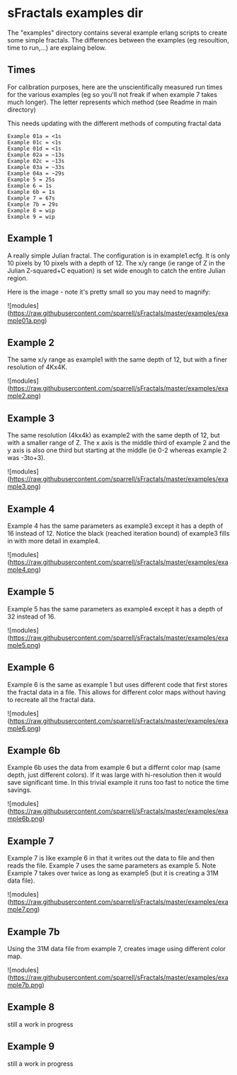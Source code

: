 sFractals examples dir
=====

The "examples" directory contains several example erlang scripts to create some simple fractals. The differences between the examples (eg resoultion, time to run,...) are explaing below.

Times
-----

For calibration purposes, 
here are the unscientifically measured run times for the various examples 
(eg so you'll not freak if when example 7 takes much longer).
The letter represents which method (see Readme in main directory)

This needs updating with the different methods of computing fractal data

	Example 01a = <1s
	Example 01c = <1s
	Example 01d = <1s
	Example 02a = ~13s
	Example 02c = ~13s
	Example 03a = ~33s
	Example 04a = ~29s
	Example 5 = 25s
	Example 6 = 1s
	Example 6b = 1s
	Example 7 = 67s
	Example 7b = 29s
	Example 8 = wip
	Example 9 = wip

Example 1
-----

A really simple Julian fractal. The configuration is in example1.ecfg. 
It is only 10 pixels by 10 pixels with a depth of 12.
The x/y range (ie range of Z in the Julian Z-squared+C equation) is set wide enough to catch the entire Julian region.

Here is the image - note it's pretty small so you may need to magnify:

![modules] (https://raw.githubusercontent.com/sparrell/sFractals/master/examples/example01a.png)


Example 2
--------------

The same x/y range as example1 with the same depth of 12, but with a finer resolution of 4Kx4K.

![modules] (https://raw.githubusercontent.com/sparrell/sFractals/master/examples/example2.png)

Example 3
-----

The same resolution (4kx4k) as example2 with the same depth of 12, but with a smaller range of Z. 
The x axis is the middle third of example 2 and the y axis is also one third but starting at the middle (ie 0-2 whereas example 2 was -3to+3).

![modules] (https://raw.githubusercontent.com/sparrell/sFractals/master/examples/example3.png)

Example 4
--------------

Example 4 has the same parameters as example3 except it has a depth of 16 instead of 12.
Notice the black (reached iteration bound) of example3 fills in with more detail in example4.

![modules] (https://raw.githubusercontent.com/sparrell/sFractals/master/examples/example4.png)

Example 5
-----

Example 5 has the same parameters as example4 except it has a depth of 32 instead of 16.

![modules] (https://raw.githubusercontent.com/sparrell/sFractals/master/examples/example5.png)

Example 6
--------------

Example 6 is the same as example 1 but uses different code that first stores the fractal data in a file.
This allows for different color maps without having to recreate all the fractal data.

![modules] (https://raw.githubusercontent.com/sparrell/sFractals/master/examples/example6.png)

Example 6b
--------------

Example 6b uses the data from example 6 but a differnt color map (same depth, just different colors).
If it was large with hi-resolution then it would save significant time.
In this trivial example it runs too fast to notice the time savings.

![modules] (https://raw.githubusercontent.com/sparrell/sFractals/master/examples/example6b.png)

Example 7
-----

Example 7 is like example 6 in that it writes out the data to file and then reads the file. 
Example 7 uses the same parameters as example 5.
Note Example 7 takes over twice as long as example5 (but it is creating a 31M data file).

![modules] (https://raw.githubusercontent.com/sparrell/sFractals/master/examples/example7.png)

Example 7b
-----

Using the 31M data file from example 7, creates image using different color map.

![modules] (https://raw.githubusercontent.com/sparrell/sFractals/master/examples/example7b.png)

Example 8
--------------

still a work in progress



Example 9
--------------

still a work in progress


